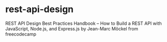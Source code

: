 # rest-api-design
REST API Design Best Practices Handbook – How to Build a REST API with JavaScript, Node.js, and Express.js by Jean-Marc Möckel from freecodecamp
